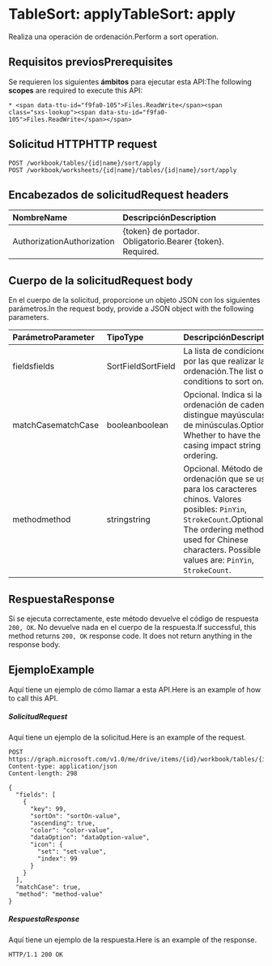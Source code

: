 # <a name="tablesort-apply"></a><span data-ttu-id="f9fa0-101">TableSort: apply</span><span class="sxs-lookup"><span data-stu-id="f9fa0-101">TableSort: apply</span></span>

<span data-ttu-id="f9fa0-102">Realiza una operación de ordenación.</span><span class="sxs-lookup"><span data-stu-id="f9fa0-102">Perform a sort operation.</span></span>
## <a name="prerequisites"></a><span data-ttu-id="f9fa0-103">Requisitos previos</span><span class="sxs-lookup"><span data-stu-id="f9fa0-103">Prerequisites</span></span>
<span data-ttu-id="f9fa0-104">Se requieren los siguientes **ámbitos** para ejecutar esta API:</span><span class="sxs-lookup"><span data-stu-id="f9fa0-104">The following **scopes** are required to execute this API:</span></span> 

    * <span data-ttu-id="f9fa0-105">Files.ReadWrite</span><span class="sxs-lookup"><span data-stu-id="f9fa0-105">Files.ReadWrite</span></span>

## <a name="http-request"></a><span data-ttu-id="f9fa0-106">Solicitud HTTP</span><span class="sxs-lookup"><span data-stu-id="f9fa0-106">HTTP request</span></span>
<!-- { "blockType": "ignored" } -->
```http
POST /workbook/tables/{id|name}/sort/apply
POST /workbook/worksheets/{id|name}/tables/{id|name}/sort/apply

```
## <a name="request-headers"></a><span data-ttu-id="f9fa0-107">Encabezados de solicitud</span><span class="sxs-lookup"><span data-stu-id="f9fa0-107">Request headers</span></span>
| <span data-ttu-id="f9fa0-108">Nombre</span><span class="sxs-lookup"><span data-stu-id="f9fa0-108">Name</span></span>       | <span data-ttu-id="f9fa0-109">Descripción</span><span class="sxs-lookup"><span data-stu-id="f9fa0-109">Description</span></span>|
|:---------------|:----------|
| <span data-ttu-id="f9fa0-110">Authorization</span><span class="sxs-lookup"><span data-stu-id="f9fa0-110">Authorization</span></span>  | <span data-ttu-id="f9fa0-p101">{token} de portador. Obligatorio.</span><span class="sxs-lookup"><span data-stu-id="f9fa0-p101">Bearer {token}. Required.</span></span> |


## <a name="request-body"></a><span data-ttu-id="f9fa0-113">Cuerpo de la solicitud</span><span class="sxs-lookup"><span data-stu-id="f9fa0-113">Request body</span></span>
<span data-ttu-id="f9fa0-114">En el cuerpo de la solicitud, proporcione un objeto JSON con los siguientes parámetros.</span><span class="sxs-lookup"><span data-stu-id="f9fa0-114">In the request body, provide a JSON object with the following parameters.</span></span>

| <span data-ttu-id="f9fa0-115">Parámetro</span><span class="sxs-lookup"><span data-stu-id="f9fa0-115">Parameter</span></span>    | <span data-ttu-id="f9fa0-116">Tipo</span><span class="sxs-lookup"><span data-stu-id="f9fa0-116">Type</span></span>   |<span data-ttu-id="f9fa0-117">Descripción</span><span class="sxs-lookup"><span data-stu-id="f9fa0-117">Description</span></span>|
|:---------------|:--------|:----------|
|<span data-ttu-id="f9fa0-118">fields</span><span class="sxs-lookup"><span data-stu-id="f9fa0-118">fields</span></span>|<span data-ttu-id="f9fa0-119">SortField</span><span class="sxs-lookup"><span data-stu-id="f9fa0-119">SortField</span></span>|<span data-ttu-id="f9fa0-120">La lista de condiciones por las que realizar la ordenación.</span><span class="sxs-lookup"><span data-stu-id="f9fa0-120">The list of conditions to sort on.</span></span>|
|<span data-ttu-id="f9fa0-121">matchCase</span><span class="sxs-lookup"><span data-stu-id="f9fa0-121">matchCase</span></span>|<span data-ttu-id="f9fa0-122">boolean</span><span class="sxs-lookup"><span data-stu-id="f9fa0-122">boolean</span></span>|<span data-ttu-id="f9fa0-p102">Opcional. Indica si la ordenación de cadenas distingue mayúsculas de minúsculas.</span><span class="sxs-lookup"><span data-stu-id="f9fa0-p102">Optional. Whether to have the casing impact string ordering.</span></span>|
|<span data-ttu-id="f9fa0-125">method</span><span class="sxs-lookup"><span data-stu-id="f9fa0-125">method</span></span>|<span data-ttu-id="f9fa0-126">string</span><span class="sxs-lookup"><span data-stu-id="f9fa0-126">string</span></span>|<span data-ttu-id="f9fa0-p103">Opcional. Método de ordenación que se usa para los caracteres chinos.  Valores posibles: `PinYin`, `StrokeCount`.</span><span class="sxs-lookup"><span data-stu-id="f9fa0-p103">Optional. The ordering method used for Chinese characters.  Possible values are: `PinYin`, `StrokeCount`.</span></span>|

## <a name="response"></a><span data-ttu-id="f9fa0-130">Respuesta</span><span class="sxs-lookup"><span data-stu-id="f9fa0-130">Response</span></span>

<span data-ttu-id="f9fa0-p104">Si se ejecuta correctamente, este método devuelve el código de respuesta `200, OK`. No devuelve nada en el cuerpo de la respuesta.</span><span class="sxs-lookup"><span data-stu-id="f9fa0-p104">If successful, this method returns `200, OK` response code. It does not return anything in the response body.</span></span>

## <a name="example"></a><span data-ttu-id="f9fa0-133">Ejemplo</span><span class="sxs-lookup"><span data-stu-id="f9fa0-133">Example</span></span>
<span data-ttu-id="f9fa0-134">Aquí tiene un ejemplo de cómo llamar a esta API.</span><span class="sxs-lookup"><span data-stu-id="f9fa0-134">Here is an example of how to call this API.</span></span>
##### <a name="request"></a><span data-ttu-id="f9fa0-135">Solicitud</span><span class="sxs-lookup"><span data-stu-id="f9fa0-135">Request</span></span>
<span data-ttu-id="f9fa0-136">Aquí tiene un ejemplo de la solicitud.</span><span class="sxs-lookup"><span data-stu-id="f9fa0-136">Here is an example of the request.</span></span>
<!-- {
  "blockType": "request",
  "name": "tablesort_apply"
}-->
```http
POST https://graph.microsoft.com/v1.0/me/drive/items/{id}/workbook/tables/{id|name}/sort/apply
Content-type: application/json
Content-length: 298

{
  "fields": [
    {
      "key": 99,
      "sortOn": "sortOn-value",
      "ascending": true,
      "color": "color-value",
      "dataOption": "dataOption-value",
      "icon": {
        "set": "set-value",
        "index": 99
      }
    }
  ],
  "matchCase": true,
  "method": "method-value"
}
```

##### <a name="response"></a><span data-ttu-id="f9fa0-137">Respuesta</span><span class="sxs-lookup"><span data-stu-id="f9fa0-137">Response</span></span>
<span data-ttu-id="f9fa0-138">Aquí tiene un ejemplo de la respuesta.</span><span class="sxs-lookup"><span data-stu-id="f9fa0-138">Here is an example of the response.</span></span> 
<!-- {
  "blockType": "response",
  "truncated": true,
  "@odata.type": "microsoft.graph.none"
} -->
```http
HTTP/1.1 200 OK
```

<!-- uuid: 8fcb5dbc-d5aa-4681-8e31-b001d5168d79
2015-10-25 14:57:30 UTC -->
<!-- {
  "type": "#page.annotation",
  "description": "TableSort: apply",
  "keywords": "",
  "section": "documentation",
  "tocPath": ""
}-->